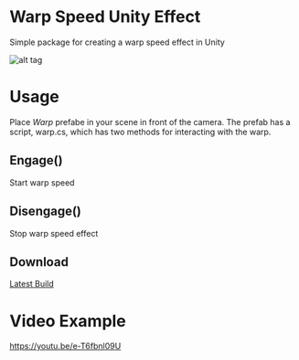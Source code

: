 # Warp Speed Unity Effect
Simple package for creating a warp speed effect in Unity

![alt tag](http://i.makeagif.com/media/8-15-2016/Aa4epb.gif)

# Usage
Place *Warp* prefabe in your scene in front of the camera. The prefab has a script, warp.cs, which has two methods for interacting with the warp.

## Engage()
Start warp speed

## Disengage()
Stop warp speed effect

## Download
[Latest Build](https://github.com/cbdileo/warp_speed/raw/master/warp_speed.unitypackage)

# Video Example
https://youtu.be/e-T6fbnl09U
